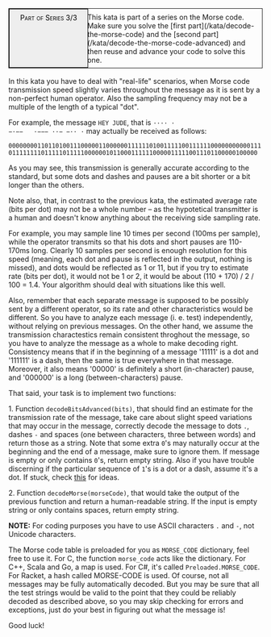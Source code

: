 <div style="border:1px solid;position:relative;padding:1ex 1ex 1ex 11.1em;"><div style="position:absolute; left:0;top:0;bottom:0; width:10em; padding:1ex;text-align:center;border:1px solid;margin:0 1ex 0 0;color:#000;background-color:#eee;font-variant:small-caps">Part of Series 3/3</div><div>This kata is part of a series on the Morse code. Make sure you solve the [first part](/kata/decode-the-morse-code) and the [second part](/kata/decode-the-morse-code-advanced) and then reuse and advance your code to solve this one.</div></div><br>In this kata you have to deal with "real-life" scenarios, when Morse code transmission speed slightly varies throughout the message as it is sent by a non-perfect human operator. Also the sampling frequency may not be a multiple of the length of a typical "dot".

For example, the message <code>HEY JUDE</code>, that is <code>···· · −·−− &nbsp; ·−−− ··− −·· ·</code> may actually be received as follows:

<code>0000000011011010011100000110000001111110100111110011111100000000000111011111111011111011111000000101100011111100000111110011101100000100000</code>

As you may see, this transmission is generally accurate according to the standard, but some dots and dashes and pauses are a bit shorter or a bit longer than the others.

Note also, that, in contrast to the previous kata, the estimated average rate (bits per dot) may not be a whole number &ndash; as the hypotetical transmitter is a human and doesn't know anything about the receiving side sampling rate.

For example, you may sample line 10 times per second (100ms per sample), while the operator transmits so that his dots and short pauses are 110-170ms long. Clearly 10 samples per second is enough resolution for this speed (meaning, each dot and pause is reflected in the output, nothing is missed), and dots would be reflected as 1 or 11, but if you try to estimate rate (bits per dot), it would not be 1 or 2, it would be about (110 + 170) / 2 / 100 = 1.4. Your algorithm should deal with situations like this well.

Also, remember that each separate message is supposed to be possibly sent by a different operator, so its rate and other characteristics would be different. So you have to analyze each message (i. e. test) independently, without relying on previous messages. On the other hand, we assume the transmission charactestics remain consistent throghout the message, so you have to analyze the message as a whole to make decoding right. Consistency means that if in the beginning of a message '11111' is a dot and '111111' is a dash, then the same is true everywhere in that message. Moreover, it also means '00000' is definitely a short (in-character) pause, and '000000' is a long (between-characters) pause.

That said, your task is to implement two functions:

1.&nbsp;Function <code>decodeBitsAdvanced(bits)</code>, that should find an estimate for the transmission rate of the message, take care about slight speed variations that may occur in the message, correctly decode the message to dots <code>.</code>, dashes <code>-</code> and spaces (one between characters, three between words) and return those as a string. Note that some extra <code>0</code>'s may naturally occur at the beginning and the end of a message, make sure to ignore them. If message is empty or only contains <code>0</code>'s, return empty string. Also if you have trouble discerning if the particular sequence of <code>1</code>'s is a dot or a dash, assume it's a dot. If stuck, check <a href="https://en.wikipedia.org/wiki/K-means_clustering">this</a> for ideas.

2.&nbsp;Function <code>decodeMorse(morseCode)</code>, that would take the output of the previous function and return a human-readable string. If the input is empty string or only contains spaces, return empty string.

**NOTE:** For coding purposes you have to use ASCII characters `.` and `-`, not Unicode characters.

The Morse code table is preloaded for you as <code>MORSE_CODE</code> dictionary, feel free to use it. For C, the function `morse_code` acts like the dictionary. For C++, Scala and Go, a map is used. For C#, it's called <code>Preloaded.MORSE_CODE</code>. For Racket, a hash called MORSE-CODE is used.
Of course, not all messages may be fully automatically decoded. But you may be sure that all the test strings would be valid to the point that they could be reliably decoded as described above, so you may skip checking for errors and exceptions, just do your best in figuring out what the message is!

Good luck!